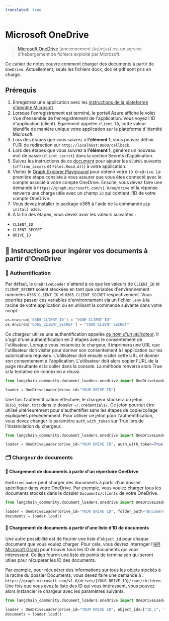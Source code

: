 ```yaml
---
translated: true
---
```


# Microsoft OneDrive

>[Microsoft OneDrive](https://en.wikipedia.org/wiki/OneDrive) (anciennement `SkyDrive`) est un service d'hébergement de fichiers exploité par Microsoft.

Ce cahier de notes couvre comment charger des documents à partir de `OneDrive`. Actuellement, seuls les fichiers docx, doc et pdf sont pris en charge.

## Prérequis

1. Enregistrez une application avec les [instructions de la plateforme d'identité Microsoft](https://learn.microsoft.com/en-us/azure/active-directory/develop/quickstart-register-app).
2. Lorsque l'enregistrement est terminé, le portail Azure affiche le volet Vue d'ensemble de l'enregistrement de l'application. Vous voyez l'ID d'application (client). Également appelée `client ID`, cette valeur identifie de manière unique votre application sur la plateforme d'identité Microsoft.
3. Lors des étapes que vous suivrez à **l'élément 1**, vous pouvez définir l'URI de redirection sur `http://localhost:8000/callback`.
4. Lors des étapes que vous suivrez à **l'élément 1**, générez un nouveau mot de passe (`client_secret`) dans la section Secrets d'application.
5. Suivez les instructions de ce [document](https://learn.microsoft.com/en-us/azure/active-directory/develop/quickstart-configure-app-expose-web-apis#add-a-scope) pour ajouter les `SCOPES` suivants (`offline_access` et `Files.Read.All`) à votre application.
6. Visitez le [Graph Explorer Playground](https://developer.microsoft.com/en-us/graph/graph-explorer) pour obtenir votre `ID OneDrive`. La première étape consiste à vous assurer que vous êtes connecté avec le compte associé à votre compte OneDrive. Ensuite, vous devez faire une demande à `https://graph.microsoft.com/v1.0/me/drive` et la réponse renverra une charge utile avec un champ `id` qui contient l'ID de votre compte OneDrive.
7. Vous devez installer le package o365 à l'aide de la commande `pip install o365`.
8. À la fin des étapes, vous devez avoir les valeurs suivantes :
- `CLIENT_ID`
- `CLIENT_SECRET`
- `DRIVE_ID`

## 🧑 Instructions pour ingérer vos documents à partir d'OneDrive

### 🔑 Authentification

Par défaut, le `OneDriveLoader` s'attend à ce que les valeurs de `CLIENT_ID` et `CLIENT_SECRET` soient stockées en tant que variables d'environnement nommées `O365_CLIENT_ID` et `O365_CLIENT_SECRET` respectivement. Vous pourriez passer ces variables d'environnement via un fichier `.env` à la racine de votre application ou en utilisant la commande suivante dans votre script.

```python
os.environ['O365_CLIENT_ID'] = "YOUR CLIENT ID"
os.environ['O365_CLIENT_SECRET'] = "YOUR CLIENT SECRET"
```

Ce chargeur utilise une authentification appelée [*au nom d'un utilisateur*](https://learn.microsoft.com/en-us/graph/auth-v2-user?context=graph%2Fapi%2F1.0&view=graph-rest-1.0). Il s'agit d'une authentification en 2 étapes avec le consentement de l'utilisateur. Lorsque vous instanciez le chargeur, il imprimera une URL que l'utilisateur doit visiter pour donner son consentement à l'application sur les autorisations requises. L'utilisateur doit ensuite visiter cette URL et donner son consentement à l'application. L'utilisateur doit alors copier l'URL de la page résultante et la coller dans la console. La méthode renverra alors True si la tentative de connexion a réussi.

```python
from langchain_community.document_loaders.onedrive import OneDriveLoader

loader = OneDriveLoader(drive_id="YOUR DRIVE ID")
```

Une fois l'authentification effectuée, le chargeur stockera un jeton (`o365_token.txt`) dans le dossier `~/.credentials/`. Ce jeton pourrait être utilisé ultérieurement pour s'authentifier sans les étapes de copie/collage expliquées précédemment. Pour utiliser ce jeton pour l'authentification, vous devez changer le paramètre `auth_with_token` sur True lors de l'instanciation du chargeur.

```python
from langchain_community.document_loaders.onedrive import OneDriveLoader

loader = OneDriveLoader(drive_id="YOUR DRIVE ID", auth_with_token=True)
```

### 🗂️ Chargeur de documents

#### 📑 Chargement de documents à partir d'un répertoire OneDrive

`OneDriveLoader` peut charger des documents à partir d'un dossier spécifique dans votre OneDrive. Par exemple, vous voulez charger tous les documents stockés dans le dossier `Documents/clients` de votre OneDrive.

```python
from langchain_community.document_loaders.onedrive import OneDriveLoader

loader = OneDriveLoader(drive_id="YOUR DRIVE ID", folder_path="Documents/clients", auth_with_token=True)
documents = loader.load()
```

#### 📑 Chargement de documents à partir d'une liste d'ID de documents

Une autre possibilité est de fournir une liste d'`object_id` pour chaque document que vous voulez charger. Pour cela, vous devrez interroger l'[API Microsoft Graph](https://developer.microsoft.com/en-us/graph/graph-explorer) pour trouver tous les ID de documents qui vous intéressent. Ce [lien](https://learn.microsoft.com/en-us/graph/api/resources/onedrive?view=graph-rest-1.0#commonly-accessed-resources) fournit une liste de points de terminaison qui seront utiles pour récupérer les ID des documents.

Par exemple, pour récupérer des informations sur tous les objets stockés à la racine du dossier Documents, vous devez faire une demande à : `https://graph.microsoft.com/v1.0/drives/{YOUR DRIVE ID}/root/children`. Une fois que vous avez la liste des ID qui vous intéressent, vous pouvez alors instancier le chargeur avec les paramètres suivants.

```python
from langchain_community.document_loaders.onedrive import OneDriveLoader

loader = OneDriveLoader(drive_id="YOUR DRIVE ID", object_ids=["ID_1", "ID_2"], auth_with_token=True)
documents = loader.load()
```

